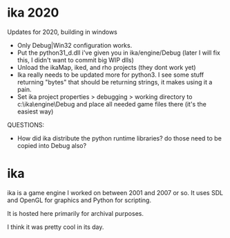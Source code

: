 # ika 2020

Updates for 2020, building in windows
* Only Debug|Win32 configuration works.
* Put the python31_d.dll i've given you in ika/engine/Debug (later I will fix this, I didn't want to commit big WIP dlls)
* Unload the ikaMap, iked, and rho projects (they dont work yet)
* Ika really needs to be updated more for python3. I see some stuff returning "bytes" that should be returning strings, it makes using it a pain.
* Set ika project properties > debugging > working directory to c:\ika\engine\Debug and place all needed game files there (it's the easiest way)

QUESTIONS:
* How did ika distribute the python runtime libraries? do those need to be copied into Debug also?

# ika

ika is a game engine I worked on between 2001 and 2007 or so.  It uses SDL and OpenGL for graphics and Python for
scripting.

It is hosted here primarily for archival purposes.

I think it was pretty cool in its day.
